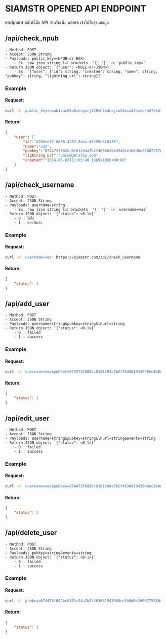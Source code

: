 # SIAMSTR OPENED API ENDPOINT

endpoint ต่อไปนี้คือ API สำหรับเพิ่ม users เข้าไปในฐานข้อมูล

## /api/check_npub
    - Method: POST
    - Accept: JSON String
    - Payloads: public_key=<NPUB-or-HEX>
        - Ex. raw json string ไม่มี brackets  '{' '}' -> `public_key=`
    - Return JSON object: `{"user": <NULL-or-JSON>}` 
        - Ex. `{"user": {"id": string, "created": string, "name": string, "pubkey": string, "lightning_url": string}}`

### Example

#### Request:
```bash
curl -d 'public_key=npub1vaz88a5zhsqsrj220vh5vdnpjsu53msm34hzvcrh27x5d7zeav7qm45t60' https://siamstr.com/api/check_npub
```

#### Return:
```json
{
    "user": {
        "id":"4268ce77-6d58-4252-8dae-d5295e5f81f5",
        "name":"vaz",
        "pubkey":"674473f682bc0101c94a7b2f463661943948ee1b8d6e266077578d46f859eb3c",
        "lightning_url":"vazw@getalby.com",
        "created":"2024-06-03T11:05:40.186921856+00:00"
    }
}
```


## /api/check_username
    - Method: POST
    - Accept: JSON String
    - Payloads: username=string
        - Ex. raw json string ไม่มี brackets  '{' '}' -> `username=vaz`
    - Return JSON object: `{"status": <0-1>}` 
        - 0 : ใช้ได้
        - 1 : มีคนใช้แล้ว

### Example

#### Request:
```bash
curl -d 'username=vaz' https://siamstr.com/api/check_username
```

#### Return:
```json
{
    "status": 1
}
```


## /api/add_user
    - Method: POST
    - Accept: JSON String
    - Payloads: username=string&pubkey=string&lnurl=string
    - Return JSON object: `{"status": <0-1>}` 
        - 0 : failed
        - 1 : success

### Example

#### Request:
```bash
curl -d 'username=vaz&pubkey=674473f682bc0101c94a7b2f463661943948ee1b8d6e266077578d46f859eb3c&lnurl=' https://siamstr.com/api/check_username
```

#### Return:
```json
{
    "status": 1
}
```

## /api/edit_user
    - Method: POST
    - Accept: JSON String
    - Payloads: username=string&pubkey=string&lnurl=string&events=string
    - Return JSON object: `{"status": <0-1>}` 
        - 0 : failed
        - 1 : success

### Example

#### Request:
```bash
curl -d 'username=vaz&pubkey=674473f682bc0101c94a7b2f463661943948ee1b8d6e266077578d46f859eb3c&lnurl=vazw%40getalby.com&events=%7B%22id%22%3A%22fe660ce781e718d44e9fe56e1f62e6549b1422956d28364cba95a4bb76fb1aa0%22%2C%22pubkey%22%3A%22674473f682bc0101c94a7b2f463661943948ee1b8d6e266077578d46f859eb3c%22%2C%22created_at%22%3A1727864243%2C%22kind%22%3A1%2C%22tags%22%3A%5B%5D%2C%22content%22%3A%22Edit+user+siamstr.com%22%2C%22sig%22%3A%22f567a9adaba22f2aea47801cd1fa0c43bbe542b9655f6515eea587d9294d04b1474531a6631e015f669e6d8a53ca6f3ad0bd7243c8e597dbecb34e5c79e9680f%22%7D' https://siamstr.com/api/edit_user
```

#### Return:
```json
{
    "status": 1
}
```

## /api/delete_user
    - Method: POST
    - Accept: JSON String
    - Payloads: pubkey=string&events=string
    - Return JSON object: `{"status": <0-1>}` 
        - 0 : failed
        - 1 : success

### Example

#### Request:
```bash
curl -d 'pubkey=674473f682bc0101c94a7b2f463661943948ee1b8d6e266077578d46f859eb3c&events=%7B%22id%22%3A%22ca044ac6c04694fbe740e66c75832c4b8839f6c6cadc8b51e233e4a0ac67a240%22%2C%22pubkey%22%3A%22674473f682bc0101c94a7b2f463661943948ee1b8d6e266077578d46f859eb3c%22%2C%22created_at%22%3A1727864408%2C%22kind%22%3A1%2C%22tags%22%3A%5B%5D%2C%22content%22%3A%22Goodbye+siamstr.com%22%2C%22sig%22%3A%229ebe78b7bd3ef3e4255e8ee86c198c6dfd8a2b610ffd17246ce4cd6bc3d544b86500d9f70f3944c6aa768ec2f8044c57e62b71f9fd25283ba26b6863578379d4%22%7D' https://siamstr.com/api/delete_user
```

#### Return:
```json
{
    "status": 1
}
```

